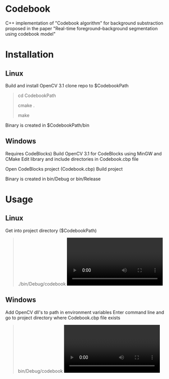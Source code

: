 # Codebook
C++ implementation of "Codebook algorithm" for background substraction proposed in the paper "Real-time foreground–background segmentation using codebook model"

Installation
============

Linux
-----
Build and install OpenCV 3.1
clone repo to $CodebookPath

> cd CodebookPath
>
> cmake .
>
> make

Binary is created in $CodebookPath/bin

Windows
-------
Requires CodeBlocks)
Build OpenCV 3.1 for CodeBlocks using MinGW and CMake
Edit library and include directories in Codebook.cbp file

Open CodeBlocks project (Codebook.cbp)
Build project

Binary is created in bin/Debug or bin/Release

Usage
=====
Linux
-----
Get into project directory ($CodebookPath)
> ./bin/Debug/codebook <video file> <Mode: p for playing, t for training>

Windows
-------
Add OpenCV dll's to path in environment variables
Enter command line and go to project directory where Codebook.cbp file exists
> bin/Debug/codebook <video file> <Mode: p for playing, t for training>
